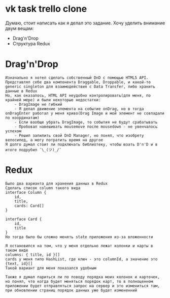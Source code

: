 # vk task trello clone
Думаю, стоит написать как я делал это задание. Хочу уделить внимание двум вещам:

  - Drag'n'Drop
  - Структура Redux

# Drag'n'Drop
    Изначально я хотел сделать собственный DnD с помощью HTML5 API. Представлял себе два компонента Draggable, Droppable, и какой-то generic singleton для взаимодействия с Data Transfer, либо хранить данные в Redux
    Но, как оказалось, HTML API неудобно контролировать(для меня, по крайней мере) и были некоторые недостатки:
        - DragImage не гибкий
        - Я делал движение элемента на событие onDrag, но в тогда onDragEnter работал у меня криво(Drag Image и мой элемент не совпадали по координатам)
        - Если вообще убрать DragImage, то события не будут срабатывать
        - Пробовал навешивать mousemove после mousedown - не увенчалось успехом
        - Решил запилить свой DnD Manager, но понял, что изобрету велосипед, а могу потратить время на другое
    Я долго думал стоит ли подключать библиотеку, чтобы юзать D'n'D и в итоге подрубил ¯\_(ツ)_/¯
    
# Redux
    Было два варианта для хранения данных в Redux
    Сделать список column такого вида
    interface Column {
        id,
        title,
        cards: Card[]
    }
    
    interface Card {
        id,
        title
    }
    Но тогда было бы сложно менять state приложения из-за вложенности
    
    Я остановился на том, что у меня отдельно лежат колонки и карты в таком виде
    columns: { title, id }[]
    cards у меня типо HashList, где ключ - это columnId, а значение это {text, id}[]
    Такой вариант для меня показался удобным
    
    Также я думал париться ли по поводу порядка моих колонок и карточек, но понял, что когда будет меняться порядок карт, то в полноценном приложении будет отправляться запрос на сервер и это измениться там, при обновлении страниц порядок данных уже будет измененний
    
    
